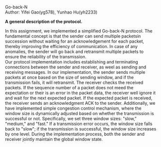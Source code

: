 Go-back-N  
Author: Yifei Gao(yg578), Yunhao Hu(yh2233)  

**A general description of the protocol.**  

In this assignment, we implemented a simplified Go-back-N protocol. The fundamental concept is that the sender can send multiple packetsin succession without waiting for an acknowledgement for each packet, thereby improving the efficiency of communication. In case of any anomalies, the sender will go back and retransmit multiple packets to ensure the reliability of the transmission.  
Our protocol implementation includes establishing and terminating connections between the sender and receiver, as weel as sending and receiving messages. In our implementation, the sender sends multiple packets at once based on the size of sending window, and if the transmission fails, it will retransmit. The receiver checks the received packets. If the sequence number of a packet does not meed the expectation or their is an error in the packet data, the receiver well ignore it and wait for the next expected packet. If the expected packet is received, the receiver sends an acknowledgment ACK to the sender. Additionally, we have implemented simple congestion control mechanism, where the window size is dynamically adjusted based on whether the transmission is successful or not. Specifically, we set three window sizes: "slow," "medium," and "fast." If a transmission error occurs, the window size falls back to "slow"; if the transmission is successful, the window size increases by one level. During the implementation process, both the sender and receiver jointly maintain the global window state.
